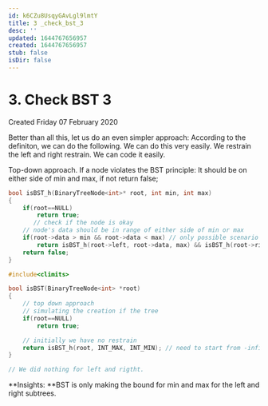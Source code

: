 ```yaml
---
id: k6CZu8UsqyGAvLgl9lmtY
title: 3 _check_bst_3
desc: ''
updated: 1644767656957
created: 1644767656957
stub: false
isDir: false
---
```

# 3. Check BST 3
Created Friday 07 February 2020

Better than all this, let us do an even simpler approach:
According to the definiton, we can do the following. We can do this very easily. We restrain the left and right restrain. We can code it easily.

Top-down approach.
If a node violates the BST principle: It should be on either side of min and max, if not return false;
```c++
bool isBST_h(BinaryTreeNode<int>* root, int min, int max)
{
	if(root==NULL)
		return true;
	   // check if the node is okay
	// node's data should be in range of either side of min or max
	if(root->data > min && root->data < max) // only possible scenario
		return isBST_h(root->left, root->data, max) && isBST_h(root->right, min, root->data);
	return false;
}

#include<climits>

bool isBST(BinaryTreeNode<int> *root)
{
	// top down approach
	// simulating the creation if the tree
	if(root==NULL)
		return true;

	// initially we have no restrain
	return isBST_h(root, INT_MAX, INT_MIN); // need to start from -infinity and +infinity`
}

// We did nothing for left and rigtht.
```

**Insights: **BST is only making the bound for min and max for the left and right subtrees.


